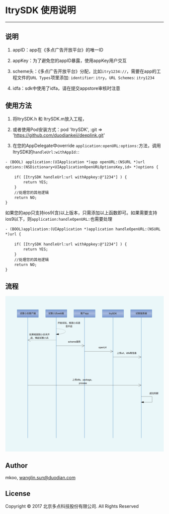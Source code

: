 # ItrySDK 使用说明
***

## 说明
1. appID：app在《多点广告开放平台》的唯一ID

2. appKey：为了避免您的appID暴露，使用appKey用户交互

3. scheme头：《多点广告开放平台》分配，比如`itry1234://`，需要在app的工程文件的`URL Types`项里添加: `identifier`: `itry`，`URL Schemes`: `itry1234 `

4. idfa：sdk中使用了idfa，请在提交appstore审核时注意

## 使用方法
1. 将ItrySDK.h 和 ItrySDK.m放入工程，

2. 或者使用Pod安装方式：pod 'ItrySDK', :git => 'https://github.com/duodiankeji/deeplink.git'

3. 在您的AppDelegate中override `application:openURL:options:`方法，调用ItrySDK的`handleUrl:withAppId:`:

```
- (BOOL) application:(UIApplication *)app openURL:(NSURL *)url options:(NSDictionary<UIApplicationOpenURLOptionsKey,id> *)options {
    
    if( [ItrySDK handleUrl:url withAppkey:@"1234"] ) {
        return YES;
    }
    //处理您的其他逻辑
    return NO;
}

```
如果您的app只支持ios9(含)以上版本，只需添加以上函数即可。如果需要支持ios9以下，则`application:handleOpenURL:`也需要处理

```
- (BOOL)application:(UIApplication *)application handleOpenURL:(NSURL *)url {
    
    if( [ItrySDK handleUrl:url withAppkey:@"1234"] ) {
        return YES;
    }
    //处理您的其他逻辑
    return NO;
}
```
## 流程
![](Sequence.png)

## Author

mkoo, wanglin.sun@duodian.com

## License

Copyright © 2017 北京多点科技股份有限公司. All Rights Reserved
